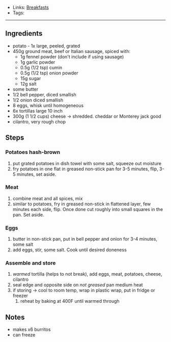 - Links: [Breakfasts](Breakfasts.md)
- Tags: 

---

## Ingredients
- potato - 1x large, peeled, grated
- 450g ground meat, beef or Italian sausage, spiced with:
    - 1g fennel powder (don't include if using sausage)
    - 1g garlic powder
    - 0.5g (1/2 tsp) cumin
    - 0.5g (1/2 tsp) onion powder
    - 15g sugar
    - 12g salt
- some butter
- 1/2 bell pepper, diced smallish
- 1/2 onion diced smallish
- 8 eggs, whisk until homogeneous
- 6x tortillas large 10 inch
- 300g (1 1/2 cups) cheese -> shredded. cheddar or Monterey jack good
- cilantro, very rough chop
## Steps
### Potatoes hash-brown
1. put grated potatoes in dish towel with some salt, squeeze out moisture
2. fry potatoes in one flat in greased non-stick pan for 3-5 minutes, flip, 3-5 minutes, set aside.
### Meat
1. combine meat and all spices, mix
2. similar to potatoes, fry in greased non-stick in flattened layer, few minutes each side, flip. Once done cut roughly into small squares in the pan. Set aside.
### Eggs
1. butter in non-stick pan, put in bell pepper and onion for 3-4 minutes, some salt
2. add eggs, stir, some salt. Cook until desired doneness 
### Assemble and store
1. *warmed* tortilla (helps to not break), add eggs, meat, potatoes, cheese, cilantro
2. seal edge and opposite side on *not greased* pan medium heat
3. if storing -> cool to room temp, wrap in plastic wrap, put in fridge or freezer
    1. reheat by baking at 400F until warmed through
## Notes
- makes x6 burritos
- can freeze